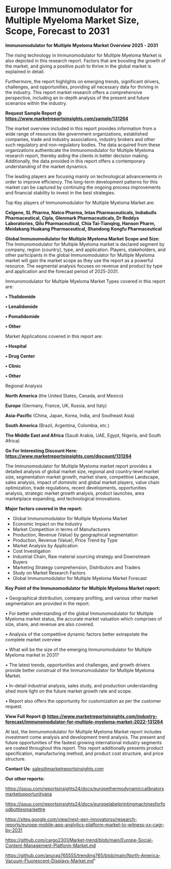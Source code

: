 # Europe Immunomodulator for Multiple Myeloma Market Size, Scope, Forecast to 2031

<Strong> Immunomodulator for Multiple Myeloma Market Overview 2025 - 2031</strong>

The rising technology in Immunomodulator for Multiple Myeloma Market is also depicted in this research report. Factors that are boosting the growth of the market, and giving a positive push to thrive in the global market is explained in detail.

Furthermore, the report highlights on emerging trends, significant drivers, challenges, and opportunities, providing all necessary data for thriving in the industry. This report market research offers a comprehensive perspective, including an in-depth analysis of the present and future scenarios within the industry.

<strong>Request Sample Report @ <a href=https://www.marketreportsinsights.com/sample/131264>https://www.marketreportsinsights.com/sample/131264</a></strong>

The market overview included in this report provides information from a wide range of resources like government organizations, established companies, trade and industry associations, industry brokers and other such regulatory and non-regulatory bodies. The data acquired from these organizations authenticate the Immunomodulator for Multiple Myeloma research report, thereby aiding the clients in better decision making. Additionally, the data provided in this report offers a contemporary understanding of the market dynamics.

The leading players are focusing mainly on technological advancements in order to improve efficiency. The long-term development patterns for this market can be captured by continuing the ongoing process improvements and financial stability to invest in the best strategies.

Top Key players of Immunomodulator for Multiple Myeloma Market are:

<strong>Celgene, SL Pharma, Natco Pharma, Intas Pharmaceuticals, Indiabulls Pharmaceutical, Cipla, Glenmark Pharmaceuticals, Dr Reddys Laboratories, Qilu Pharmaceutical, Chia Tai-Tianqing, Hanson Pharm, Meidakang Huakang Pharmaceutical, Shandong Kongfu Pharmaceutical</strong>

<strong><b>Global Immunomodulator for Multiple Myeloma Market Scope and Size:</b></strong>
The Immunomodulator for Multiple Myeloma market is declared segment by company, region (country), type, and application. Players, stakeholders, and other participants in the global Immunomodulator for Multiple Myeloma market will gain the market scope as they use the report as a powerful resource. The segmental analysis focuses on revenue and product by type and application and the forecast period of 2025-2031.

Immunomodulator for Multiple Myeloma Market Types covered in this report are:

<strong>• Thalidomide

• Lenalidomide

• Pomalidomide

• Other</strong>

Market Applications covered in this report are:

<strong>• Hospital

• Drug Center

• Clinic

• Other</strong> 

Regional Analysis

<strong>North America</strong> (the United States, Canada, and Mexico)

<strong>Europe</strong> (Germany, France, UK, Russia, and Italy)

<strong>Asia-Pacific</strong> (China, Japan, Korea, India, and Southeast Asia)

<strong>South America</strong> (Brazil, Argentina, Colombia, etc.)

<strong>The Middle East and Africa</strong> (Saudi Arabia, UAE, Egypt, Nigeria, and South Africa)

<strong>Go For Interesting Discount Here: <a href=https://www.marketreportsinsights.com/discount/131264>https://www.marketreportsinsights.com/discount/131264</a></strong>

The Immunomodulator for Multiple Myeloma market report provides a detailed analysis of global market size, regional and country-level market size, segmentation market growth, market share, competitive Landscape, sales analysis, impact of domestic and global market players, value chain optimization, trade regulations, recent developments, opportunities analysis, strategic market growth analysis, product launches, area marketplace expanding, and technological innovations.

<strong><b>Major factors covered in the report:</b></strong>
<ul>
  <li>Global Immunomodulator for Multiple Myeloma Market </li>
  <li>Economic Impact on the Industry</li>
  <li>Market Competition in terms of Manufacturers</li>
  <li>Production, Revenue (Value) by geographical segmentation</li>
  <li>Production, Revenue (Value), Price Trend by Type</li>
  <li>Market Analysis by Application</li>
  <li>Cost Investigation</li>
  <li>Industrial Chain, Raw material sourcing strategy and Downstream Buyers</li>
  <li>Marketing Strategy comprehension, Distributors and Traders</li>
  <li>Study on Market Research Factors</li>
  <li>Global Immunomodulator for Multiple Myeloma Market Forecast</li>
</ul>

<strong><b>Key Point of the Immunomodulator for Multiple Myeloma Market report:</b></strong>

• Geographical distribution, company profiling, and various other market segmentation are provided in the report.

• For better understanding of the global Immunomodulator for Multiple Myeloma market status, the accurate market valuation which comprises of size, share, and revenue are also covered.

• Analysis of the competitive dynamic factors better extrapolate the complete market overview

• What will be the size of the emerging Immunomodulator for Multiple Myeloma market in 2031?

• The latest trends, opportunities and challenges, and growth drivers provide better construal of the Immunomodulator for Multiple Myeloma Market.

• In-detail industrial analysis, sales study, and production understanding shed more light on the future market growth rate and scope.

• Report also offers the opportunity for customization as per the customer request.

<strong><b>View Full Report @ <a href=https://www.marketreportsinsights.com/industry-forecast/immunomodulator-for-multiple-myeloma-market-2022-131264>https://www.marketreportsinsights.com/industry-forecast/immunomodulator-for-multiple-myeloma-market-2022-131264</a></b></strong>


At last, the Immunomodulator for Multiple Myeloma Market report includes investment come analysis and development trend analysis. The present and future opportunities of the fastest growing international industry segments are coated throughout this report. This report additionally presents product specification, manufacturing method, and product cost structure, and price structure.

<strong>Contact Us:</strong>
sales@marketreportsinsights.com

<strong>Our other reports:</strong>

<a href=https://issuu.com/reportsinsights24/docs/europethermodynamiccalibratorsmarketopportunityana>https://issuu.com/reportsinsights24/docs/europethermodynamiccalibratorsmarketopportunityana</a>

<a href=https://issuu.com/reportsinsights24/docs/europelabelprintingmachinesforfoodbottlesmarkettre>https://issuu.com/reportsinsights24/docs/europelabelprintingmachinesforfoodbottlesmarkettre</a>

<a href=https://sites.google.com/view/next-gen-innovatorss/research-reports/europe-mobile-app-analytics-platform-market-to-witness-xx-cagr-by-2031>https://sites.google.com/view/next-gen-innovatorss/research-reports/europe-mobile-app-analytics-platform-market-to-witness-xx-cagr-by-2031</a>

<a href=https://github.com/cargo2301/Market-trend/blob/main/Europe-Social-Content-Management-Platform-Market.md>https://github.com/cargo2301/Market-trend/blob/main/Europe-Social-Content-Management-Platform-Market.md</a>

<a href=https://github.com/anurag765555/trending765/blob/main/North-America-Vacuum-Fluorescent-Displays-Market.md>https://github.com/anurag765555/trending765/blob/main/North-America-Vacuum-Fluorescent-Displays-Market.md</a>"
